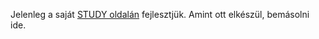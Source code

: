 Jelenleg a saját [STUDY oldalán](https://github.com/kaktusztea/km100/wiki/STUDY.lovasharc) fejlesztjük. Amint ott elkészül, bemásolni ide.


